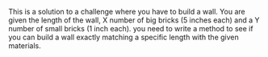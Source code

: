 This is a solution to a challenge where you have to build a wall. You are given the length of the wall, X number of big bricks (5 inches each) and a Y number of small bricks (1 inch each). you need to write a method to see if you can build a wall exactly matching a specific length with the given materials. 
